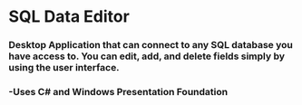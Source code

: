 # SQL Data Editor

### Desktop Application that can connect to any SQL database you have access to. You can edit, add, and delete fields simply by using the user interface.
### -Uses C# and Windows Presentation Foundation
